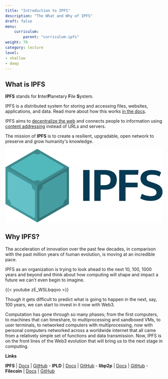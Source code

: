 ```yaml
---
title: "Introduction to IPFS"
description: "The What and Why of IPFS"
draft: false
menu:
    curriculum:
        parent: "curriculum-ipfs"
weight: 70
category: lecture
level:
- shallow
- deep
---
```


## What is IPFS
 **IPFS** stands for **I**nter**P**lanetary **F**ile **S**ystem.

IPFS is a distributed system for storing and accessing files, websites, applications, and data. Read more about how this works [in the docs](https://docs.ipfs.io/concepts/what-is-ipfs/).

IPFS aims to [decentralize the web](https://docs.ipfs.io/concepts/what-is-ipfs/#decentralization) and connects people to information using [content addressing](https://docs.ipfs.io/concepts/what-is-ipfs/#content-addressing) instead of URLs and servers.
<!-- In this section, you will: -->

<!-- **Understand**
* Thing1
* Thing2
* Thing3 -->

<!--** Be Able To**
* Thing1
* Thing2
* Thing3 -->

The mission of **IPFS** is to create a resilient, upgradable, open network to preserve and grow humanity's knowledge.

![PL Logo](ipfs-logo.png)

## Why IPFS?

The acceleration of innovation over the past few decades, in comparison with the past million years of human evolution, is moving at an incredible pace.

IPFS as an organization is trying to look ahead to the next 10, 100, 1000 years and beyond and think about how computing will shape and impact a future we can't even begin to imagine.

{{< youtube zE_WSLbqqvo >}}

Though it gets difficult to predict what is going to happen in the next, say, 100 years, we can start to invest in it now with Web3.


Computation has gone through so many phases; from the first computers, to machines that can timeshare, to multiprocessing and sandboxed VMs, to user terminals, to networked computers with multiprocessing, now with personal computers networked across a worldwide internet that all came from a relatively simple set of functions and data transmission. Now, IPFS is on the front lines of the Web3 evolution that will bring us to the next stage in computing.

**Links**

**IPFS** | [Docs](https://docs.ipfs.io) | [GitHub](https://github.com/ipfs) - **IPLD** | [Docs](https://ipld.io/docs/) | [GitHub](https://github.com/ipld) - **libp2p** | [Docs](https://docs.libp2p.io) | [GitHub](https://github.com/libp2p) - **Filecoin** | [Docs](https://docs.filecoin.io) | [GitHub](https://github.com/filecoin-project)